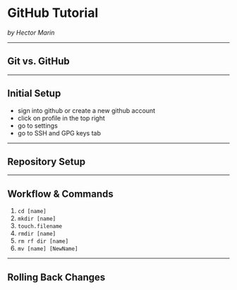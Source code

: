 # GitHub Tutorial

_by Hector Marin_

---
## Git vs. GitHub



---
## Initial Setup
* sign into github or create a new github account
* click on profile in the top right
* go to settings
* go to SSH and GPG keys tab

---
## Repository Setup



---
## Workflow & Commands
1. ```cd [name]```
2. ```mkdir [name]```
3. ```touch.filename```
4. ```rmdir [name]```
5. ```rm rf dir [name]```
6. ```mv [name] [NewName]```


---
## Rolling Back Changes
